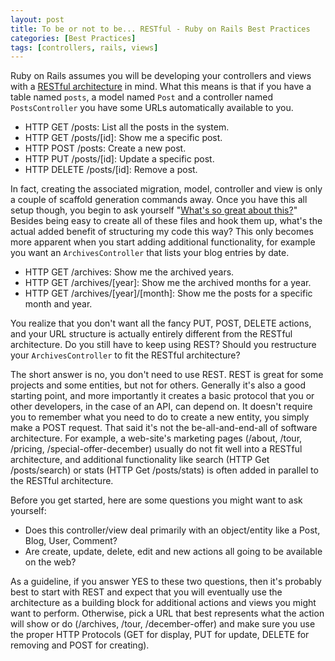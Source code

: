```yaml
---
layout: post
title: To be or not to be... RESTful - Ruby on Rails Best Practices
categories: [Best Practices]
tags: [controllers, rails, views]
---
```


Ruby on Rails assumes you will be developing your controllers and views with a
[RESTful architecture][rest] in mind.  What this means is that if you have a
table named `posts`, a model named `Post` and a controller named
`PostsController` you have some URLs automatically available to you.

[rest]: http://en.wikipedia.org/wiki/Representational_State_Transfer

  * HTTP GET /posts: List all the posts in the system.
  * HTTP GET /posts/[id]: Show me a specific post.
  * HTTP POST /posts: Create a new post.
  * HTTP PUT /posts/[id]: Update a specific post.
  * HTTP DELETE /posts/[id]: Remove a post.

In fact, creating the associated migration, model, controller and view is only
a couple of scaffold generation commands away.  Once you have this all setup
though, you begin to ask yourself "[What's so great about this?][so]"  Besides
being easy to create all of these files and hook them up, what's the actual
added benefit of structuring my code this way?  This only becomes more apparent
when you start adding additional functionality, for example you want an
`ArchivesController` that lists your blog entries by date.

[so]: http://stackoverflow.com/questions/4249635/rails-restful-resources-worth-using-or-inflexible-overrated

  * HTTP GET /archives: Show me the archived years.
  * HTTP GET /archives/[year]: Show me the archived months for a year.
  * HTTP GET /archives/[year]/[month]: Show me the posts for a specific month and year.

You realize that you don't want all the fancy PUT, POST, DELETE actions, and
your URL structure is actually entirely different from the RESTful architecture.
Do you still have to keep using REST? Should you restructure your
`ArchivesController` to fit the RESTful architecture?

The short answer is no, you don't need to use REST.  REST is great for some
projects and some entities, but not for others.  Generally it's also a good
starting point, and more importantly it creates a basic protocol that you or
other developers, in the case of an API, can depend on.  It doesn't require you
to remember what you need to do to create a new entity, you simply make a POST
request.  That said it's not the be-all-and-end-all of software architecture.
For example, a web-site's marketing pages (/about, /tour, /pricing,
/special-offer-december) usually do not fit well into a RESTful architecture,
and additional functionality like search (HTTP Get /posts/search) or stats (HTTP
Get /posts/stats) is often added in parallel to the RESTful architecture.

Before you get started, here are some questions you might want to ask yourself:

  * Does this controller/view deal primarily with an object/entity like a Post, Blog, User, Comment?
  * Are create, update, delete, edit and new actions all going to be available on the web?

As a guideline, if you answer YES to these two questions, then it's probably
best to start with REST and expect that you will eventually use the architecture
as a building block for additional actions and views you might want to perform.
Otherwise, pick a URL that best represents what the action will show or do
(/archives, /tour, /december-offer) and make sure you use the proper HTTP
Protocols (GET for display, PUT for update, DELETE for removing and POST for
creating).
